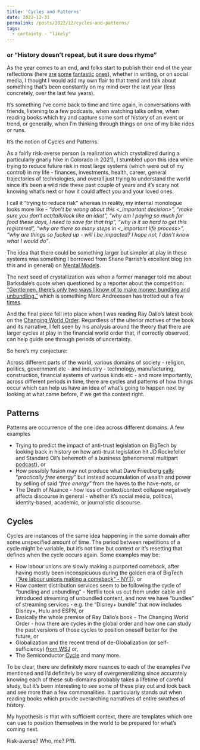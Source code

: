 ```yaml
---
title: 'Cycles and Patterns'
date: 2022-12-31
permalink: /posts/2022/12/cycles-and-patterns/
tags:
  - certainty - "likely"
---
```


### or “History doesn’t repeat, but it sure does rhyme”

As the year comes to an end, and folks start to publish their end of the year reflections (here [are](https://zhengdongwang.com/2022/12/28/2022-letter.html) [some](https://danwang.co/) [fantastic](https://lethain.com/2022-in-review/) [ones](https://stratechery.com/2022/the-2022-stratechery-year-in-review/)), whether in writing, or on social media, I thought I would add my own flair to that trend and talk about something that’s been constantly on my mind over the last year (less concretely, over the last few years). 

It’s something I’ve come back to time and time again, in conversations with friends, listening to a few podcasts, when watching talks online, when reading books which try and capture some sort of history of an event or trend, or generally, when I’m thinking through things on one of my bike rides or runs. 

It’s the notion of Cycles and Patterns. 

As a fairly risk-averse person (a realization which crystallized during a particularly gnarly hike in Colorado in 2021), I stumbled upon this idea while trying to reduce future risk in most large systems (which were out of my control) in my life - finances, investments, health, career, general trajectories of technologies, and overall just trying to understand the world since it’s been a wild ride these past couple of years and it’s scary not knowing what’s next or how it could affect you and your loved ones. 

I call it “trying to reduce risk” whereas in reality, my internal monologue looks more like - *“don’t be wrong about this <_important decision>”, “make sure you don’t act/talk/look like an idiot”, “why am I paying so much for food these days, I need to save for that trip”, “why is it so hard to get this registered”, “why are there so many steps in <_important life process>”, “why are things so fucked up - will I be impacted? I hope not, I don’t know what I would do”*.  

The idea that there could be something larger but simpler at play in these systems was something I borrowed from Shane Parrish’s excellent blog (on this and in general) on [Mental Models](https://fs.blog/mental-models/).

The next seed of crystallization was when a former manager told me about Barksdale’s quote when questioned by a reporter about the competition: [“Gentlemen, there’s only two ways I know of to make money: bundling and unbundling.”](https://hbr.org/2014/06/how-to-succeed-in-business-by-bundling-and-unbundling) which is something Marc Andreessen has trotted out a few [times](https://a16z.com/2013/12/18/the-future-of-work-cars-and-the-wisdom-in-saying-no/).

And the final piece fell into place when I was reading Ray Dalio’s latest book on the [Changing World Order](https://www.youtube.com/watch?v=xguam0TKMw8&ab_channel=PrinciplesbyRayDalio). Regardless of the ulterior motives of the book and its narrative, I felt seen by his analysis around the theory that there are larger cycles at play in the financial world order that, if correctly observed, can help guide one through periods of uncertainty.

So here’s my conjecture: 

Across different parts of the world, various domains of society - religion, politics, government etc - and industry - technology, manufacturing, construction, financial systems of various kinds etc -  and more importantly, across different periods in time, there are cycles and patterns of how things occur which can help us have an idea of what’s going to happen next by looking at what came before, if we get the context right.

## Patterns

Patterns are occurrence of the one idea across different domains. A few examples

- Trying to predict the impact of anti-trust legislation on BigTech by looking back in history on how anti-trust legislation hit JD Rockefeller and Standard Oil’s behemoth of a business (phenomenal multipart [podcast]([https://www.acquired.fm/episodes/standard-oil-part-i](https://www.acquired.fm/episodes/standard-oil-part-i))), or
- How possibly fusion may not produce what Dave Friedberg [calls]([https://twitter.com/friedberg/status/1492382222254370817?s=20&t=3pHsXBRsduoChTd3CCtJYQ](https://twitter.com/friedberg/status/1492382222254370817?s=20&t=3pHsXBRsduoChTd3CCtJYQ)) “*practically free energy*” but instead accumulation of wealth and power by selling of said “*free energy*” from the haves to the have-nots, or
- The Death of Nuance - how loss of context/context collapse negatively affects discourse in general - whether it’s social media,  political, identity-based, academic, or journalistic discourse.


## Cycles

Cycles are instances of the same idea happening in the same domain after some unspecified amount of time. The period between repetitions of a cycle might be variable, but it’s not time but context or it’s resetting that defines when the cycle occurs again. Some examples may be:

- How labour unions are slowly making a purported comeback, after having mostly been inconspicuous during the golden era of BigTech ([”Are labour unions making a comeback” - NYT]([https://www.nytimes.com/2022/05/02/podcasts/the-daily/unions-amazon-starbucks.html](https://www.nytimes.com/2022/05/02/podcasts/the-daily/unions-amazon-starbucks.html))), or
- How content distribution services seem to be following the cycle of “bundling and unbundling” - Netflix took us out from under cable and introduced streaming of unbundled content, and now we have “bundles” of streaming services - e.g. the “Disney+ bundle” that now includes Disney+, Hulu and ESPN, or
- Basically the whole premise of Ray Dalio’s book - The Changing World Order - how there are cycles in the global order and how one can study the past versions of those cycles to position oneself better for the future, or
- Globalization and the recent trend of de-Globalization (or self-sufficiency) [from WSJ]([https://www.youtube.com/watch?v=k59VG4Vmfuk&ab_channel=WallStreetJournal](https://www.youtube.com/watch?v=k59VG4Vmfuk&ab_channel=WallStreetJournal)) or,
- The Semiconductor [Cycle]([https://www.regions.com/-/media/pdfs/AssetManagement-The-Semiconductor-Cycle.pdf](https://www.regions.com/-/media/pdfs/AssetManagement-The-Semiconductor-Cycle.pdf)) and many more.

To be clear, there are definitely more nuances to each of the examples I’ve mentioned and I’d definitely be wary of overgeneralizing since accurately knowing each of these sub-domains probably takes a lifetime of careful study, but it’s been interesting to see some of these play out and look back and see more than a few commonalities. It particularly stands out when reading books which provide overarching narratives of entire swathes of history. 


My hypothesis is that with sufficient context, there are templates which one can use to position themselves in the world to be prepared for what’s coming next. 

Risk-averse? Who, me? Pfft.
